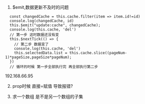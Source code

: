 1. $emit,数据更新不及时的问题
```
  const changedCache = this.cache.filter(item => item.id!=id)
  console.log(changedCache, id)
  this.$emit("update:cache", changedCache);
  console.log(this.cache, 'del')
  // 第一步 这时数据还没有变
  this.$nextTick(() => {
    // 第二步 数据变了
    console.log(this.cache, 'del')
    this.selectedData.list = this.cache.slice((pageNum-1)*pageSize,pageSize*pageNum);
  })
  // 循环的时候 第一步全部执行完 再全部执行第二步 
```
192.168.66.95

2. prop时候 直接=赋值 导致报错?

3. 求一个数组 是不是另一个数组的子集